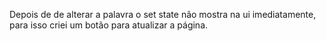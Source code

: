 Depois de de alterar a palavra o set state não mostra na ui imediatamente, para isso criei um botão para atualizar a página.

